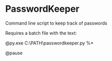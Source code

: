 # PasswordKeeper
Command line script to keep track of passwords

Requires a batch file with the text:

@py.exe C:\PATH\passwordkeeper.py %*

@pause
